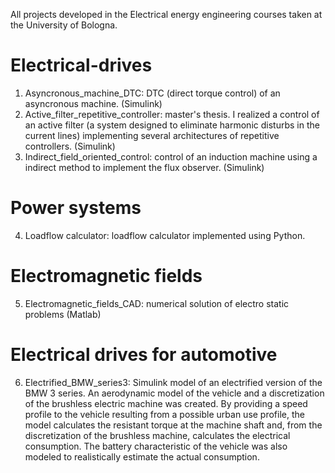 All projects developed in the Electrical energy engineering courses taken at the University of Bologna.

# Electrical-drives
1. Asyncronous_machine_DTC: DTC (direct torque control) of an asyncronous machine. (Simulink)
2. Active_filter_repetitive_controller: master's thesis. I realized a control of an active filter (a system designed to eliminate harmonic disturbs in the current lines) implementing several architectures of repetitive controllers. (Simulink)
3. Indirect_field_oriented_control: control of an induction machine using a indirect method to implement the flux observer. (Simulink)

# Power systems
4. Loadflow calculator: loadflow calculator implemented using Python. 

# Electromagnetic fields
5. Electromagnetic_fields_CAD: numerical solution of electro static problems (Matlab)

# Electrical drives for automotive
6. Electrified_BMW_series3: Simulink model of an electrified version of the BMW 3 series. An aerodynamic model of the vehicle and a discretization of the brushless electric machine was created. By providing a speed profile to the vehicle resulting from a possible urban use profile, the model calculates the resistant torque at the machine shaft and, from the discretization of the brushless machine, calculates the electrical consumption. The battery characteristic of the vehicle was also modeled to realistically estimate the actual consumption. 
